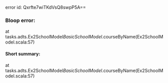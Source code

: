 error id: Qxrfte7wiTKdVsQ8swpP5A==
### Bloop error:

at tasks.adts.Ex2SchoolModel$BasicSchoolModel$.courseByName(Ex2SchoolModel.scala:57)
#### Short summary: 

at tasks.adts.Ex2SchoolModel$BasicSchoolModel$.courseByName(Ex2SchoolModel.scala:57)